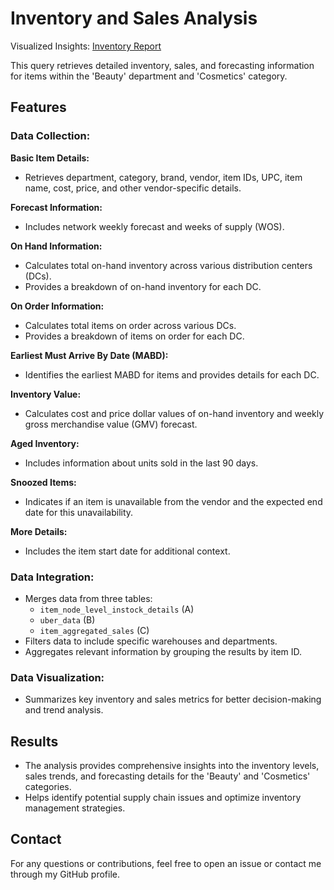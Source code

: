 # Inventory and Sales Analysis
Visualized Insights: [Inventory Report](https://bit.ly/3Yn7kKH)

This query retrieves detailed inventory, sales, and forecasting information for items within the 'Beauty' department and 'Cosmetics' category.

## Features

### Data Collection:

**Basic Item Details:**
- Retrieves department, category, brand, vendor, item IDs, UPC, item name, cost, price, and other vendor-specific details.

**Forecast Information:**
- Includes network weekly forecast and weeks of supply (WOS).

**On Hand Information:**
- Calculates total on-hand inventory across various distribution centers (DCs).
- Provides a breakdown of on-hand inventory for each DC.

**On Order Information:**
- Calculates total items on order across various DCs.
- Provides a breakdown of items on order for each DC.

**Earliest Must Arrive By Date (MABD):**
- Identifies the earliest MABD for items and provides details for each DC.

**Inventory Value:**
- Calculates cost and price dollar values of on-hand inventory and weekly gross merchandise value (GMV) forecast.

**Aged Inventory:**
- Includes information about units sold in the last 90 days.

**Snoozed Items:**
- Indicates if an item is unavailable from the vendor and the expected end date for this unavailability.

**More Details:**
- Includes the item start date for additional context.

### Data Integration:
- Merges data from three tables:
  - `item_node_level_instock_details` (A)
  - `uber_data` (B)
  - `item_aggregated_sales` (C)
- Filters data to include specific warehouses and departments.
- Aggregates relevant information by grouping the results by item ID.

### Data Visualization:
- Summarizes key inventory and sales metrics for better decision-making and trend analysis.

## Results
- The analysis provides comprehensive insights into the inventory levels, sales trends, and forecasting details for the 'Beauty' and 'Cosmetics' categories.
- Helps identify potential supply chain issues and optimize inventory management strategies.

## Contact
For any questions or contributions, feel free to open an issue or contact me through my GitHub profile.
